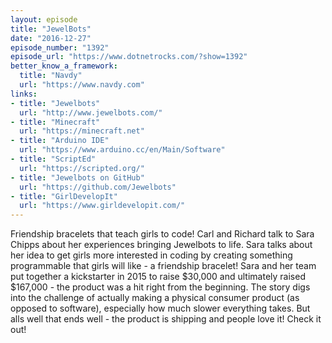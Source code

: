 ```yaml
---
layout: episode
title: "JewelBots"
date: "2016-12-27"
episode_number: "1392"
episode_url: "https://www.dotnetrocks.com/?show=1392"
better_know_a_framework:
  title: "Navdy"
  url: "https://www.navdy.com"
links:
- title: "Jewelbots"
  url: "http://www.jewelbots.com/"
- title: "Minecraft"
  url: "https://minecraft.net"
- title: "Arduino IDE"
  url: "https://www.arduino.cc/en/Main/Software"
- title: "ScriptEd"
  url: "https://scripted.org/"
- title: "Jewelbots on GitHub"
  url: "https://github.com/Jewelbots"
- title: "GirlDevelopIt"
  url: "https://www.girldevelopit.com/"
---
```


Friendship bracelets that teach girls to code! Carl and Richard talk to Sara Chipps about her experiences bringing Jewelbots to life. Sara talks about her idea to get girls more interested in coding by creating something programmable that girls will like - a friendship bracelet! Sara and her team put together a kickstarter in 2015 to raise $30,000 and ultimately raised $167,000 - the product was a hit right from the beginning. The story digs into the challenge of actually making a physical consumer product (as opposed to software), especially how much slower everything takes. But alls well that ends well - the product is shipping and people love it! Check it out!
